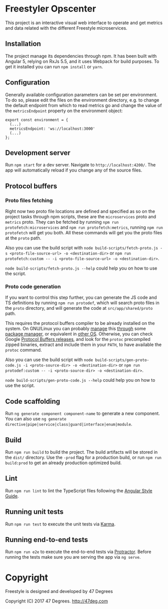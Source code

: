 # Freestyler Opscenter

This project is an interactive visual web interface to operate and get metrics and data related with the different Freestyle microservices.

## Installation

The project manage its dependencies through npm. It has been built with Angular 5, relying on RxJs 5.5, and it uses Webpack for build purposes. To get it installed you can run `npm install` or `yarn`.

## Configuration

Generally available configuration parameters can be set per environment. To do so, please edit the files on the environment directory, e.g. to change the default endpoint from which to read metrics go and change the value of the `metricsEndpoint` property on the environment object:

```
export const environment = {
  (...)
  metricsEndpoint: 'ws://localhost:3000'
  (...)
};
```

## Development server

Run `npm start` for a dev server. Navigate to `http://localhost:4200/`. The app will automatically reload if you change any of the source files.

## Protocol buffers

### Proto files fetching

Right now two proto file locations are defined and specified as so on the project tasks through npm scripts, these are the `microservices` proto and `metrics` proto. They can be fetched by running `npm run protofetch:microservices` and `npm run protofetch:metrics`, running `npm run protofetch` will get you both. All these commands will get you the proto files at the `proto` path.

Also you can use the build script with `node build-scripts/fetch-proto.js -s <proto-file-source-url> -o <destination-dir>` or `npm run protofetch:custom -- -i <proto-file-source-url> -o <destination-dir>`.

`node build-scripts/fetch-proto.js --help` could help you on how to use the script.

### Proto code generation

If you want to control this step further, you can generate the JS code and TS definitions by running `npm run protodef`, which will search proto files in the `proto` directory, and will generate the code at `src/app/shared/proto` path.

This requires the protocol buffers compiler to be already installed on the system. On GNU/Linux you can probably [manage](https://launchpad.net/ubuntu/+source/protobuf) this [through](https://launchpad.net/%7Emaarten-fonville/+archive/ubuntu/protobuf) some [package manager](https://pkgs.org/download/protobuf-compiler), or equivalent in [other OS](http://brewformulas.org/Protobuf). Otherwise, you can check Google [Protocol Buffers releases](https://github.com/google/protobuf/releases), and look for the `protoc` precompiled zipped binaries, extract and include them in your `PATH`, to have available the `protoc` command.

Also you can use the build script with `node build-scripts/gen-proto-code.js -i <proto-source-dir> -o <destination-dir>` or `npm run protodef:custom -- -i <proto-source-dir> -o <destination-dir>`.

`node build-scripts/gen-proto-code.js --help` could help you on how to use the script.

## Code scaffolding

Run `ng generate component component-name` to generate a new component. You can also use `ng generate directive|pipe|service|class|guard|interface|enum|module`.

## Build

Run `npm run build` to build the project. The build artifacts will be stored in the `dist/` directory. Use the `-prod` flag for a production build, or run `npm run build:prod` to get an already production optimized build.

## Lint

Run `npm run lint` to lint the TypeScript files following the [Angular Style Guide](https://angular.io/guide/styleguide).

## Running unit tests

Run `npm run test` to execute the unit tests via [Karma](https://karma-runner.github.io).

## Running end-to-end tests

Run `npm run e2e` to execute the end-to-end tests via [Protractor](http://www.protractortest.org/).
Before running the tests make sure you are serving the app via `ng serve`.


# Copyright

Freestyle is designed and developed by 47 Degrees

Copyright (C) 2017 47 Degrees. <http://47deg.com>

[comment]: # (End Copyright)
